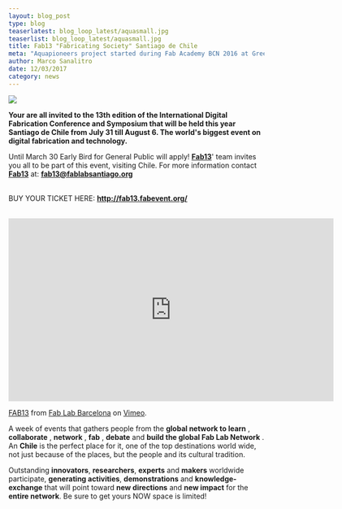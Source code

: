 ```yaml
---
layout: blog_post
type: blog
teaserlatest: blog_loop_latest/aquasmall.jpg
teaserlist: blog_loop_latest/aquasmall.jpg
title: Fab13 "Fabricating Society" Santiago de Chile
meta: "Aquapioneers project started during Fab Academy BCN 2016 at Green Fab Lab; Aquapioneers' team get invited in Sinergia Tech (Fab Lab Montevideo) to beta test its Aquaponics Kit."
author: Marco Sanalitro
date: 12/03/2017 
category: news
---
```

<img src= "http://www.fablabbcn.org/img/blog/blog_loop_latest/fab131.jpg" align="middle"> 
<br>

<strong>Your are all invited to the 13th edition of the International Digital Fabrication Conference and Symposium that will be held this year Santiago de Chile from July 31 till August 6. The world's biggest event on digital fabrication and technology.</strong><br>

Until March 30 Early Bird for General Public will apply! <strong><a href="http://fab13.fabevent.org/">Fab13</a></strong>' team invites you all to be part of this event, visiting Chile.
For more information contact <strong><a href="http://fab13.fabevent.org/">Fab13</a></strong> at: <strong>fab13@fablabsantiago.org</strong><br><br>

BUY YOUR TICKET HERE: <strong><a href="http://fab13.fabevent.org/">http://fab13.fabevent.org/</a></strong><br><br>

<iframe src="https://player.vimeo.com/video/195949279" width="640" height="360" frameborder="0" webkitallowfullscreen mozallowfullscreen allowfullscreen></iframe>
<p><a href="https://vimeo.com/195949279">FAB13</a> from <a href="https://vimeo.com/fablabbcn">Fab Lab Barcelona</a> on <a href="https://vimeo.com">Vimeo</a>.</p>

A week of events that gathers people from the <strong>global network to learn</strong> , <strong>collaborate</strong> , <strong>network</strong> , <strong>fab</strong> , <strong>debate</strong>  and <strong>build the global Fab Lab Network</strong> . An <strong>Chile</strong> is the perfect place for it, one of the top destinations world wide, not just because of the places, but the people and its cultural tradition. <br>

Outstanding <strong>innovators</strong>, <strong>researchers</strong>, <strong>experts</strong> and <strong>makers</strong> worldwide participate, <strong>generating activities</strong>, <strong>demonstrations</strong> and <strong>knowledge-exchange</strong> that will point toward <strong>new directions</strong> and <strong>new impact</strong> for the <strong>entire network</strong>. Be sure to get yours NOW space is limited! <br>


